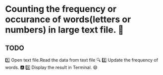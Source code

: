 # Counting the frequency or occurance of words(letters or numbers) in large text file. 📄



## TODO
1️⃣ Open text file.Read the data from text file 🔍
2️⃣ Update the frequency of words. 🅰️
3️⃣ Display the result in Terminal. 😄